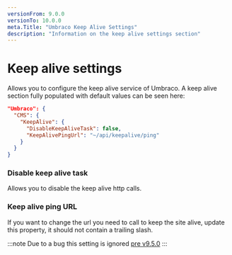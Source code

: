 ```yaml
---
versionFrom: 9.0.0
versionTo: 10.0.0
meta.Title: "Umbraco Keep Alive Settings"
description: "Information on the keep alive settings section"
---
```


# Keep alive settings

Allows you to configure the keep alive service of Umbraco. A keep alive section fully populated with default values can be seen here:

```json
"Umbraco": {
  "CMS": {
    "KeepAlive": {
      "DisableKeepAliveTask": false,
      "KeepAlivePingUrl": "~/api/keepalive/ping"
    }
  }
}
```

### Disable keep alive task

Allows you to disable the keep alive http calls.

### Keep alive ping URL

If you want to change the url you need to call to keep the site alive, update this property, it should not contain a trailing slash.

:::note
Due to a bug this setting is ignored [pre v9.5.0](https://github.com/umbraco/Umbraco-CMS/pull/12224)
:::

